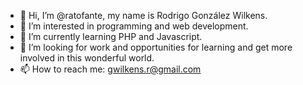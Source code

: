 - 👋 Hi, I’m @ratofante, my name is Rodrigo González Wilkens. 
- 👀 I’m interested in programming and web development. 
- 🌱 I’m currently learning PHP and Javascript. 
- 💞️ I’m looking for work and opportunities for learning and get more involved in this wonderful world.
- 📫 How to reach me: gwilkens.r@gmail.com 

<!---
ratofante/ratofante is a ✨ special ✨ repository because its `README.md` (this file) appears on your GitHub profile.
You can click the Preview link to take a look at your changes.
--->
